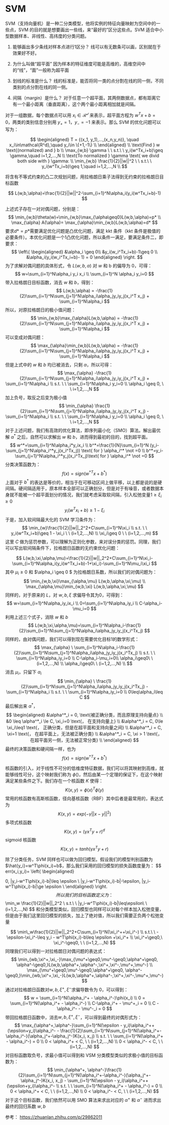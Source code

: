 # SVM

SVM（支持向量机）是一种二分类模型，他将实例的特征向量映射为空间中的一些点，SVM 的目的就是想要画出一些线，来“最好的”区分这些点。SVM 适合中小型数据样本、非线性、高纬度的分类问题。

1. 能够画出多少条线对样本点进行1区分？
线可以有无数条可以画，区别就在于效果好不好。

2. 为什么叫做“超平面”
因为样本的特征维度可能是高维的，高维空间中的“线”，“面”一般称为超平面

3. 划线的标准是什么？
线的标准是，能否将同一类的点分割在线的同一侧，不同类别的点分割在线的同一侧。

4. 间隔（margin）是什么？
对于任意一个超平面，其两侧数据点，都有距离它有一个最小距离（垂直距离），这个两个最小距离相加就是间隔。

对于一组数据，每个数据点可以用 $x_i \in \mathcal{R^{d}}$ 来表示，超平面方程为 $w^Tx+b=0$，两类的类别信息分别用 $y_{+} = 1，y_{-}=-1$ 来表示。那么 SVM 的优化问题可以写为：

$$
\begin{aligned}
T = {(x_1, y_1),...,(x_n,y_n)}, \quad x_i\in\mathcal{R^d},\quad y_i\in \{+1,-1\} \\
\end{aligned}
\\
\text{Find } w \text{(normalized) and } b \\
\max_{w,b} \gamma \ \  s.t.\ \  y_i(w^Tx_i+b)\geq \gamma,\quad i=1,2,...,N \\
\text{To normalized } \gamma \text{ we divid both side with } \gamma: \\
\min_{w,b} \frac{1}{2}||w||^2 \ \ s.t.\ \ y_i(w^Tx_i+b)\geq 1,\quad i=1,2,...,N \\
$$

将含有不等式约束的凸二次规划问题，用拉格朗日乘子法得到无约束的拉格朗日目标函数

$$
L(w,b,\alpha)=\frac{1}{2}||w||^2-\sum_{i=1}^N\alpha_i(y_i(w^Tx_i+b)-1)
$$

上述式子存在一对对偶问题，分别是：
$$
\min_{w,b}\theta(w)=\min_{w,b}\max_{\alpha\geq0}L(w,b,\alpha)=p* \\
\max_{\alpha} A(\alpha)= \max_{\alpha}\min_{w,b}L(w,b,\alpha)=d*
$$
要求$d*=p*$需要满足优化问题是凸优化问题，满足 kkt 条件（kkt 条件是极值的必要条件）。本优化问题是一个1凸优化问题，所以条件一满足，要满足条件二，即要求：
$$
\left\{
\begin{aligned}
&\alpha_i \geq 0\\
&y_i(w_i^Tx_i+b)-1\geq 0 \\
&\alpha_i(y_i(w_i^Tx_i+b)- 1) = 0
\end{aligned}
\right.
$$
为了求解对偶问题的具体形式，令 $L(w,b,\alpha)$ 对 $w$ 和 b 的偏导为 0，可得：
$$
w=\sum_{i=1}^N\alpha_i y_i x_i \\
\sum_{i=1}^N \alpha_i y_i=0
$$
带入拉格朗日目标函数，消去 $w$ 和 $b$，得到：
$$
L(w,b,\alpha) = -\frac{1}{2}\sum_{i=1}^N\sum_{j=1}^N\alpha_i\alpha_jy_iy_j(x_i^T x_j) + \sum_{i=1}^N\alpha_i
$$
所以，对原拉格朗日的极小值问题：
$$
\min_{w,b}\max_{\alpha}L(w,b,\alpha) = -\frac{1}{2}\sum_{i=1}^N\sum_{j=1}^N\alpha_i\alpha_jy_iy_j(x_i^T x_j) + \sum_{i=1}^N\alpha_i
$$
可以变成对偶问题：
$$
\max_{\alpha}\min_{w,b}L(w,b,\alpha) = -\frac{1}{2}\sum_{i=1}^N\sum_{j=1}^N\alpha_i\alpha_jy_iy_j(x_i^T x_j) + \sum_{i=1}^N\alpha_i
$$
但是上式中的 $w$ 和 $b$ 均已被消去，只剩 $\alpha$，所以可得：
$$
\max_{\alpha} -\frac{1}{2}\sum_{i=1}^N\sum_{j=1}^N\alpha_i\alpha_jy_iy_j(x_i^T x_j) + \sum_{i=1}^N\alpha_i \\
s.t. \ \ \sum_{i=1}^N\alpha_i y_i=0 \\
\alpha_i \geq 0, \ \ i=1,2,...,N
$$
加上负号，取反之后变为极小值
$$
\min_{\alpha} \frac{1}{2}\sum_{i=1}^N\sum_{j=1}^N\alpha_i\alpha_jy_iy_j(x_i^T x_j) - \sum_{i=1}^N\alpha_i \\
s.t. \ \ \sum_{i=1}^N\alpha_i y_i=0 \\
\alpha_i \geq 0, \ \ i=1,2,...,N
$$
对于上述问题，我们有高效的优化算法，即序列最小化（SMO）算法。解出最优解 $\alpha^*$ 之后，自然可以求解出 $w$ 和 $b$，进而得到最初的目的，找到超平面。
$$
w^*=\sum_{i=1}^N\alpha_i*y_ix_i \\
b^*=\frac{1}{N}\sum_{i=1}^N (y_i-\sum_{j=1}^N\alpha_i^*y_j(x_i^Tx_j)) \text{ for } \alpha_i^* \not =0
\\
b^*=y_i-\sum_{j=1}^N\alpha_i^*y_j(x_i^Tx_j)\text{ for } \alpha_i^* \not =0
$$
分类决策函数为：
$$
f(x) = sign(w^{*T}x+b^*)
$$
上面对于 $b^*$ 的表达是等价的，相当于在可移动区间上做平移，以上都是说的是硬间隔。硬间隔适用于，原本样本全部可以正确划分，但是对于有噪音，或者数据本身就不能被一个超平面划分的情况，我们就考虑采取软间隔，引入松弛变量$1\geq\xi_i\geq0$
$$
y_i(w^Tx_i+b)\geq 1- \xi_i
$$
于是，加入软间隔最大化的 SVM 学习条件为：
$$
\min_{w}\frac{1}{2}||w||_2^2+C\sum_{i=1}^N\xi_i \\
s.t. \ \ y_i(w^Tx_i+b)\geq 1 - \xi_i \ \ (i=1,2,...,N) \\
\xi_i\geq 0 \ \ (i=1,2,...,m)
$$
这里 $C$ 做为惩罚参数，可以理解为正则化参数，来对误分类的惩罚。同理，我们可以写出软间隔条件下，拉格朗日函数的无约束优化问题：

$$
L(w,b,\xi,\alpha,\mu)=\frac{1}{2}||w||_2^2+C\sum_{i=1}^N\xi_i-\sum_{i=1}^N\alpha_i(y_i(w^Tx_i+b)-1+\xi_i)-\sum_{i=1}^N\mu_i\xi_i
$$
其中 $\mu_i\geq 0$ 和 $\alpha_i \geq 0 $ 为拉格朗日系数，所以我们的对偶问题为：
$$
\min_{w,b,\xi}\max_{\alpha,\mu} L(w,b,\alpha,\xi,\mu) \\
\max_{\alpha,\mu}\min_{w,b,\xi} L(w,b,\alpha,\xi,\mu)
$$
同样的，对于原来的 $L$，对 $w,b,\xi$ 求偏导令其为0，可得到：
$$
w=\sum_{i=1}^N\alpha_iy_ix_i \\
0=\sum_{i=1}^N\alpha_iy_i \\
C-\alpha_i-\mu_i=0
$$
利用上述三个式子，消除 $w$ 和 $b$
$$
L(w,b,\xi,\alpha,\mu)=\sum_{i=1}^N\alpha_i-\frac{1}{2}\sum_{i=1}^N\sum_{j=1}^N\alpha_i\alpha_jy_iy_j(x_i^Tx_j)
$$
同样的，由对偶问题，我们可以得到现在需要优化目标1的数学形式：
$$
\max_{\alpha} \ \sum_{i=1}^N\alpha_i-\frac{1}{2}\sum_{i=1}^N\sum_{j=1}^N\alpha_i\alpha_jy_iy_j(x_i^Tx_j) \\
s.t. \ \ \sum_{i=1}^N\alpha_iy_i=0 \\
C-\alpha_i-\mu_i=0\\
\alpha_i\geq0\ \ (i=1,2,...,N) \\
\alpha_i\geq0\ \ (i=1,2,...,N) \\ 
$$
消去 $\mu_i$，只留下 $\alpha_i$
$$
\min_{\alpha} \ \frac{1}{2}\sum_{i=1}^N\sum_{j=1}^N\alpha_i\alpha_jy_iy_j(x_i^Tx_j) -\sum_{i=1}^N\alpha_i \\
s.t. \ \ \sum_{i=1}^N\alpha_iy_i=0 \\
0\leq\alpha_i\leq C
$$
最后解出来 $\alpha^*$，
$$
\begin{aligned}
&\alpha^*_i = 0, \text{被正确分类，而且原理支持向量点} \\
&0 \leq \alpha^*_i \le C, \xi_i=0 \text{， 在支持向量上} \\
&\alpha^*_i = C, 0\le \xi_i\leq1 \text{， 正确分类，但是在超平面和支持向量之间} \\
&\alpha^*_i = C, \xi=1 \text{， 在超平面上，无法被正确分类} \\
&\alpha^*_i = C, \xi > 1 \text{，在超平面另一侧，无法被正常分类} \\
\end{aligned}
$$
最终的决策函数和硬间隔一样，也为
$$
f(x)=sign(w^{*T}x+b^*)
$$

核函数的引入，对于线性不可分的低维度特征数据，我们可以将其映射到高维，就能够线性可分，这个映射我们称为 $\phi()$，然后由某一个定理的保证下，在这个映射满足某些条件之下。我们存在一个核函数 $K$ 使得：
$$
K(x,y)=\phi(x)^T\phi(y)
$$
常用的核函数有高斯核函数，径向基核函数（RBF）其中后者是最常用的，表达式为
$$
K(x,y)=exp(-\gamma||x-y||^2)
$$
多项式核函数
$$
K(x,y)=(\gamma x^Ty+r)^d
$$
sigmoid 核函数
$$
K(x,y)=tanh(\gamma x^Ty+r)
$$

除了分类任务，SVM 同样也可以做为回归模型。假设我们的模型判别函数为 $\hat{y_i}=w^T\phi(x_i)+b$，那么我们采用的回归模型的损失函数度量为：
$$
err(x_i,y_i)=
\left\{
\begin{aligned}

0, |y_i-w^T\phi(x_i)-b|\leq \epsilon \\
|y_i-w^T\phi(x_i)-b|-\epsilon, |y_i-w^T\phi(x_i)-b|\ge \epsilon \\
\end{aligned}
\right. 
$$
所以我们的目标函数定义为：
$$
\min_w \frac{1}{2}||w||_2^2 \\ s.t.\ \ |y_i-w^T\phi(x_i)-b|\leq\epsilon\ \ (i=1,2,...,N)
$$
和分类模型类似，回归模型也同样可以对每个样本加入松弛变量，但是由于我们这里回归模型的损失，加上了绝对值，所以我们需要正负两个松弛变量

$$
\min\_w\frac{1}{2}||w||_2^2+C\sum_{i=1}^N(\xi_i^++\xi_i^-) \\
s.t.\ \ -\epsilon-\xi_i^-\leq y_i - w^T\phi(x_i)-b\leq \epsilon +\xi_i^+ \\
\xi_i^+\geq0,\ \xi_i^-\geq0, \ \ (i=1,2,...,N)
$$
同理我们可以得到一对拉格朗日对偶问题的表达式：
$$
\min_{wb,\xi^+,\xi_-}\max_{\mu^+\geq0,\mu^-\geq0,\alpha^+\geq0, \alpha^-\geq0,}L(w,b,\alpha^+,\alpha^-,\xi^+,\xi^-,\mu^+,\mu^-) \\
\max_{\mu^+\geq0,\mu^-\geq0,\alpha^+\geq0, \alpha^-\geq0,}\min_{wb,\xi^+,\xi_-}L(w,b,\alpha^+,\alpha^-,\xi^+,\xi^-,\mu^+,\mu^-)
$$
通过对拉格朗日函数对$w,b,\xi^+,\xi^-$求偏导数令为 0，可以得到：
$$
w = \sum_{i=1}^N(\alpha_i^+ - \alpha_i^-)\phi(x_i) \\
0 = \sum_{i=1}^N(\alpha_i^+ - \alpha_i^-) \\
C-\alpha_i^+ - \mu^+_i = 0 \\
C - \alpha_i^- - \mu^-_i = 0
$$
带回拉格朗日函数中，消去$w,b,\xi^+,\xi^-$，可以得到最终的对偶形式为：
$$
\max_{\alpha^+,\alpha^-}\sum_{i=1}^N(\epsilon - y_i)\alpha_i^++(\epsilon+y_i)\alpha_i^- - \frac{1}{2}\sum_{i=1}^N\sum_{j=1}^N(\alpha_i^+-\alpha_i^-)(\alpha_j^+-\alpha_j^-)K(x_i, x_j) \\
s.t. \ \ \sum_{i=1}^N(\alpha_i^+ - \alpha_i^-) = 0 \\
0 < \alpha_i^+ < C, \ \ (i=1,2,...,N) \\
0 < \alpha_i^- < C, \ \ (i=1,2,...,N)
$$
对目标函数取负号，求最小值可以得到和 VSM 分类模型类似的求极小值的目标函数为：
$$
\min_{\alpha^+, \alpha^-}\frac{1}{2}\sum_{i=1}^N\sum_{j=1}^N(\alpha_i^+-\alpha_i^-)(\alpha_j^+-\alpha_j^-)K(x_i, x_j) - \sum_{i=1}^N(\epsilon - y_i)\alpha_i^++(\epsilon+y_i)\alpha_i^- \\
s.t. \ \ \sum_{i=1}^N(\alpha_i^+ - \alpha_i^-) = 0 \\
0 < \alpha_i^+ < C, \ \ (i=1,2,...,N) \\
0 < \alpha_i^- < C, \ \ (i=1,2,...,N)
$$
对于这个目标函数，我们依然可以用 SMO 算法来求出对应的 $\alpha^+$ 和 $\alpha^-$ 进而求出最终的回归系数 $w, b$


参考：
https://zhuanlan.zhihu.com/p/29862011